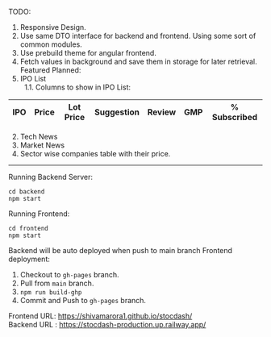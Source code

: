 TODO:

1. Responsive Design.
2. Use same DTO interface for backend and frontend. Using some sort of common modules.
3. Use prebuild theme for angular frontend.
4. Fetch values in background and save them in storage for later retrieval.
Featured Planned:
1. IPO List<br>
&nbsp;    1.1. Columns to show in IPO List:

| IPO | Price    | Lot Price    | Suggestion | Review    | GMP    | % Subscribed    |
| :-----: | :---: | :---: | :-----: | :---: | :---: | :---: |

2. Tech News
3. Market News
4. Sector wise companies table with their price.



---

Running Backend Server:

```
cd backend
npm start
```

Running Frontend:

```
cd frontend
npm start
```

Backend will be auto deployed when push to main branch
Frontend deployment:

1. Checkout to `gh-pages` branch.
2. Pull from `main` branch.
3. `npm run build-ghp`
4. Commit and Push to `gh-pages` branch.


Frontend URL: https://shivamarora1.github.io/stocdash/<br>
Backend URL : https://stocdash-production.up.railway.app/
